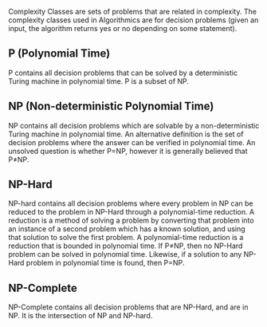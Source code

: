 Complexity Classes are sets of problems that are related in complexity. The complexity classes used in Algorithmics are for decision problems (given an input, the algorithm returns yes or no depending on some statement).
## P (Polynomial Time)
P contains all decision problems that can be solved by a deterministic Turing machine in polynomial time. P is a subset of NP.
## NP (Non-deterministic Polynomial Time)
NP contains all decision problems which are solvable by a non-deterministic Turing machine in polynomial time. An alternative definition is the set of decision problems where the answer can be verified in polynomial time. An unsolved question is whether P=NP, however it is generally believed that P≠NP.
## NP-Hard
NP-hard contains all decision problems where every problem in NP can be reduced to the problem in NP-Hard through a polynomial-time reduction. A reduction is a method of solving a problem by converting that problem into an instance of a second problem which has a known solution, and using that solution to solve the first problem. A polynomial-time reduction is a reduction that is bounded in polynomial time. If P≠NP, then no NP-Hard problem can be solved in polynomial time. Likewise, if a solution to any NP-Hard problem in polynomial time is found, then P=NP.
## NP-Complete
NP-Complete contains all decision problems that are NP-Hard, and are in NP. It is the intersection of NP and NP-hard.